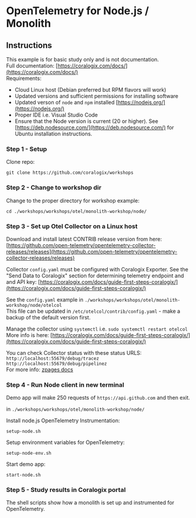 # OpenTelemetry for Node.js / Monolith

## Instructions

This example is for basic study only and is not documentation.    
Full documentation: [https://coralogix.com/docs/](https://coralogix.com/docs/)  
Requirements:  
- Cloud Linux host (Debian preferred but RPM flavors will work)  
- Updated versions and sufficient permissions for installing software  
- Updated verson of `node` and `npm` installed [https://nodejs.org/](https://nodejs.org/)  
- Proper IDE i.e. Visual Studio Code 
- Ensure that the Node version is current (20 or higher).  See [https://deb.nodesource.com/](https://deb.nodesource.com/) for Ubuntu installation instructions.   

### Step 1 - Setup
Clone repo:
```
git clone https://github.com/coralogix/workshops
```  

### Step 2 - Change to workshop dir
Change to the proper directory for workshop example:  

```
cd ./workshops/workshops/otel/monolith-workshop/node/
```  

### Step 3 - Set up Otel Collector on a Linux host     
Download and install latest CONTRIB release version from here:  
[https://github.com/open-telemetry/opentelemetry-collector-releases/releases](https://github.com/open-telemetry/opentelemetry-collector-releases/releases)  

Collector `config.yaml` must be configured with Coralogix Exporter. See the "Send Data to Coralogix" section for determining telemetry endpoint and and API key: [https://coralogix.com/docs/guide-first-steps-coralogix/](https://coralogix.com/docs/guide-first-steps-coralogix/)    

See the `config.yaml` example in `./workshops/workshops/otel/monolith-workshop/node/otelcol`  
This file can be updated in `/etc/otelcol/contrib/config.yaml` - make a backup of the default version first.    
  
Manage the collector using `systemctl` i.e. `sudo systemctl restart otelcol`  
More info is here: [https://coralogix.com/docs/guide-first-steps-coralogix/](https://coralogix.com/docs/guide-first-steps-coralogix/)  
  
You can check Collector status with these status URLS:  
`http://localhost:55679/debug/tracez`  
`http://localhost:55679/debug/pipelinez`    
For more info: [zpages docs](https://github.com/open-telemetry/opentelemetry-collector/blob/main/extension/zpagesextension/README.md)  


### Step 4 - Run Node client in new terminal  

Demo app will make 250 requests of `https://api.github.com` and then exit.  

in `./workshops/workshops/otel/monolith-workshop/node/` 

Install node.js OpenTelemetry Instrumentation:  
```
setup-node.sh
```  

Setup environment variables for OpenTelemetry:
```
setup-node-env.sh
```  

Start demo app:  
```
start-node.sh
```  

### Step 5 - Study results in Coralogix portal

The shell scripts show how a monolith is set up and instrumented for OpenTelemetry.